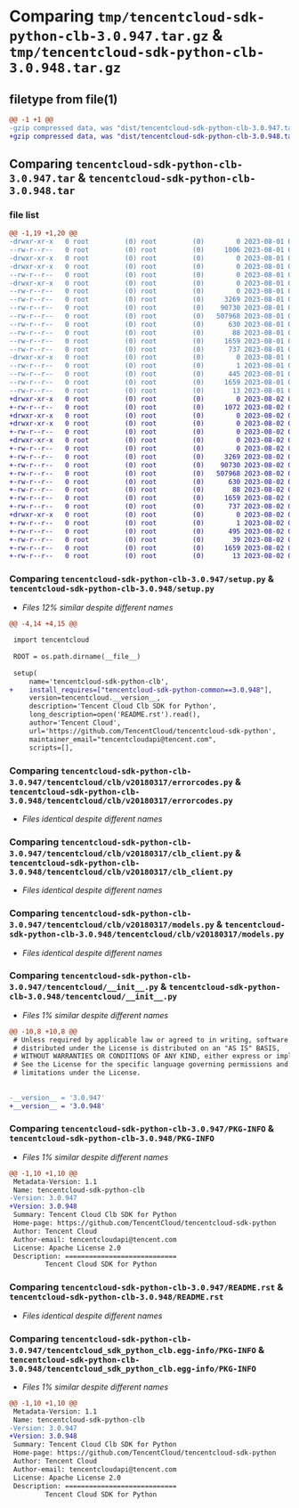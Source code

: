 # Comparing `tmp/tencentcloud-sdk-python-clb-3.0.947.tar.gz` & `tmp/tencentcloud-sdk-python-clb-3.0.948.tar.gz`

## filetype from file(1)

```diff
@@ -1 +1 @@
-gzip compressed data, was "dist/tencentcloud-sdk-python-clb-3.0.947.tar", last modified: Tue Aug  1 00:33:53 2023, max compression
+gzip compressed data, was "dist/tencentcloud-sdk-python-clb-3.0.948.tar", last modified: Wed Aug  2 00:26:28 2023, max compression
```

## Comparing `tencentcloud-sdk-python-clb-3.0.947.tar` & `tencentcloud-sdk-python-clb-3.0.948.tar`

### file list

```diff
@@ -1,19 +1,20 @@
-drwxr-xr-x   0 root         (0) root         (0)        0 2023-08-01 00:33:53.000000 tencentcloud-sdk-python-clb-3.0.947/
--rw-r--r--   0 root         (0) root         (0)     1006 2023-08-01 00:33:53.000000 tencentcloud-sdk-python-clb-3.0.947/setup.py
-drwxr-xr-x   0 root         (0) root         (0)        0 2023-08-01 00:33:53.000000 tencentcloud-sdk-python-clb-3.0.947/tencentcloud/
-drwxr-xr-x   0 root         (0) root         (0)        0 2023-08-01 00:33:53.000000 tencentcloud-sdk-python-clb-3.0.947/tencentcloud/clb/
--rw-r--r--   0 root         (0) root         (0)        0 2023-08-01 00:33:53.000000 tencentcloud-sdk-python-clb-3.0.947/tencentcloud/clb/__init__.py
-drwxr-xr-x   0 root         (0) root         (0)        0 2023-08-01 00:33:53.000000 tencentcloud-sdk-python-clb-3.0.947/tencentcloud/clb/v20180317/
--rw-r--r--   0 root         (0) root         (0)        0 2023-08-01 00:33:53.000000 tencentcloud-sdk-python-clb-3.0.947/tencentcloud/clb/v20180317/__init__.py
--rw-r--r--   0 root         (0) root         (0)     3269 2023-08-01 00:33:53.000000 tencentcloud-sdk-python-clb-3.0.947/tencentcloud/clb/v20180317/errorcodes.py
--rw-r--r--   0 root         (0) root         (0)    90730 2023-08-01 00:33:53.000000 tencentcloud-sdk-python-clb-3.0.947/tencentcloud/clb/v20180317/clb_client.py
--rw-r--r--   0 root         (0) root         (0)   507968 2023-08-01 00:33:53.000000 tencentcloud-sdk-python-clb-3.0.947/tencentcloud/clb/v20180317/models.py
--rw-r--r--   0 root         (0) root         (0)      630 2023-08-01 00:33:53.000000 tencentcloud-sdk-python-clb-3.0.947/tencentcloud/__init__.py
--rw-r--r--   0 root         (0) root         (0)       88 2023-08-01 00:33:53.000000 tencentcloud-sdk-python-clb-3.0.947/setup.cfg
--rw-r--r--   0 root         (0) root         (0)     1659 2023-08-01 00:33:53.000000 tencentcloud-sdk-python-clb-3.0.947/PKG-INFO
--rw-r--r--   0 root         (0) root         (0)      737 2023-08-01 00:33:53.000000 tencentcloud-sdk-python-clb-3.0.947/README.rst
-drwxr-xr-x   0 root         (0) root         (0)        0 2023-08-01 00:33:53.000000 tencentcloud-sdk-python-clb-3.0.947/tencentcloud_sdk_python_clb.egg-info/
--rw-r--r--   0 root         (0) root         (0)        1 2023-08-01 00:33:53.000000 tencentcloud-sdk-python-clb-3.0.947/tencentcloud_sdk_python_clb.egg-info/dependency_links.txt
--rw-r--r--   0 root         (0) root         (0)      445 2023-08-01 00:33:53.000000 tencentcloud-sdk-python-clb-3.0.947/tencentcloud_sdk_python_clb.egg-info/SOURCES.txt
--rw-r--r--   0 root         (0) root         (0)     1659 2023-08-01 00:33:53.000000 tencentcloud-sdk-python-clb-3.0.947/tencentcloud_sdk_python_clb.egg-info/PKG-INFO
--rw-r--r--   0 root         (0) root         (0)       13 2023-08-01 00:33:53.000000 tencentcloud-sdk-python-clb-3.0.947/tencentcloud_sdk_python_clb.egg-info/top_level.txt
+drwxr-xr-x   0 root         (0) root         (0)        0 2023-08-02 00:26:28.000000 tencentcloud-sdk-python-clb-3.0.948/
+-rw-r--r--   0 root         (0) root         (0)     1072 2023-08-02 00:26:28.000000 tencentcloud-sdk-python-clb-3.0.948/setup.py
+drwxr-xr-x   0 root         (0) root         (0)        0 2023-08-02 00:26:28.000000 tencentcloud-sdk-python-clb-3.0.948/tencentcloud/
+drwxr-xr-x   0 root         (0) root         (0)        0 2023-08-02 00:26:28.000000 tencentcloud-sdk-python-clb-3.0.948/tencentcloud/clb/
+-rw-r--r--   0 root         (0) root         (0)        0 2023-08-02 00:26:28.000000 tencentcloud-sdk-python-clb-3.0.948/tencentcloud/clb/__init__.py
+drwxr-xr-x   0 root         (0) root         (0)        0 2023-08-02 00:26:28.000000 tencentcloud-sdk-python-clb-3.0.948/tencentcloud/clb/v20180317/
+-rw-r--r--   0 root         (0) root         (0)        0 2023-08-02 00:26:28.000000 tencentcloud-sdk-python-clb-3.0.948/tencentcloud/clb/v20180317/__init__.py
+-rw-r--r--   0 root         (0) root         (0)     3269 2023-08-02 00:26:28.000000 tencentcloud-sdk-python-clb-3.0.948/tencentcloud/clb/v20180317/errorcodes.py
+-rw-r--r--   0 root         (0) root         (0)    90730 2023-08-02 00:26:28.000000 tencentcloud-sdk-python-clb-3.0.948/tencentcloud/clb/v20180317/clb_client.py
+-rw-r--r--   0 root         (0) root         (0)   507968 2023-08-02 00:26:28.000000 tencentcloud-sdk-python-clb-3.0.948/tencentcloud/clb/v20180317/models.py
+-rw-r--r--   0 root         (0) root         (0)      630 2023-08-02 00:26:28.000000 tencentcloud-sdk-python-clb-3.0.948/tencentcloud/__init__.py
+-rw-r--r--   0 root         (0) root         (0)       88 2023-08-02 00:26:28.000000 tencentcloud-sdk-python-clb-3.0.948/setup.cfg
+-rw-r--r--   0 root         (0) root         (0)     1659 2023-08-02 00:26:28.000000 tencentcloud-sdk-python-clb-3.0.948/PKG-INFO
+-rw-r--r--   0 root         (0) root         (0)      737 2023-08-02 00:26:28.000000 tencentcloud-sdk-python-clb-3.0.948/README.rst
+drwxr-xr-x   0 root         (0) root         (0)        0 2023-08-02 00:26:28.000000 tencentcloud-sdk-python-clb-3.0.948/tencentcloud_sdk_python_clb.egg-info/
+-rw-r--r--   0 root         (0) root         (0)        1 2023-08-02 00:26:28.000000 tencentcloud-sdk-python-clb-3.0.948/tencentcloud_sdk_python_clb.egg-info/dependency_links.txt
+-rw-r--r--   0 root         (0) root         (0)      495 2023-08-02 00:26:28.000000 tencentcloud-sdk-python-clb-3.0.948/tencentcloud_sdk_python_clb.egg-info/SOURCES.txt
+-rw-r--r--   0 root         (0) root         (0)       39 2023-08-02 00:26:28.000000 tencentcloud-sdk-python-clb-3.0.948/tencentcloud_sdk_python_clb.egg-info/requires.txt
+-rw-r--r--   0 root         (0) root         (0)     1659 2023-08-02 00:26:28.000000 tencentcloud-sdk-python-clb-3.0.948/tencentcloud_sdk_python_clb.egg-info/PKG-INFO
+-rw-r--r--   0 root         (0) root         (0)       13 2023-08-02 00:26:28.000000 tencentcloud-sdk-python-clb-3.0.948/tencentcloud_sdk_python_clb.egg-info/top_level.txt
```

### Comparing `tencentcloud-sdk-python-clb-3.0.947/setup.py` & `tencentcloud-sdk-python-clb-3.0.948/setup.py`

 * *Files 12% similar despite different names*

```diff
@@ -4,14 +4,15 @@
 
 import tencentcloud
 
 ROOT = os.path.dirname(__file__)
 
 setup(
     name='tencentcloud-sdk-python-clb',
+    install_requires=["tencentcloud-sdk-python-common==3.0.948"],
     version=tencentcloud.__version__,
     description='Tencent Cloud Clb SDK for Python',
     long_description=open('README.rst').read(),
     author='Tencent Cloud',
     url='https://github.com/TencentCloud/tencentcloud-sdk-python',
     maintainer_email="tencentcloudapi@tencent.com",
     scripts=[],
```

### Comparing `tencentcloud-sdk-python-clb-3.0.947/tencentcloud/clb/v20180317/errorcodes.py` & `tencentcloud-sdk-python-clb-3.0.948/tencentcloud/clb/v20180317/errorcodes.py`

 * *Files identical despite different names*

### Comparing `tencentcloud-sdk-python-clb-3.0.947/tencentcloud/clb/v20180317/clb_client.py` & `tencentcloud-sdk-python-clb-3.0.948/tencentcloud/clb/v20180317/clb_client.py`

 * *Files identical despite different names*

### Comparing `tencentcloud-sdk-python-clb-3.0.947/tencentcloud/clb/v20180317/models.py` & `tencentcloud-sdk-python-clb-3.0.948/tencentcloud/clb/v20180317/models.py`

 * *Files identical despite different names*

### Comparing `tencentcloud-sdk-python-clb-3.0.947/tencentcloud/__init__.py` & `tencentcloud-sdk-python-clb-3.0.948/tencentcloud/__init__.py`

 * *Files 1% similar despite different names*

```diff
@@ -10,8 +10,8 @@
 # Unless required by applicable law or agreed to in writing, software
 # distributed under the License is distributed on an "AS IS" BASIS,
 # WITHOUT WARRANTIES OR CONDITIONS OF ANY KIND, either express or implied.
 # See the License for the specific language governing permissions and
 # limitations under the License.
 
 
-__version__ = '3.0.947'
+__version__ = '3.0.948'
```

### Comparing `tencentcloud-sdk-python-clb-3.0.947/PKG-INFO` & `tencentcloud-sdk-python-clb-3.0.948/PKG-INFO`

 * *Files 1% similar despite different names*

```diff
@@ -1,10 +1,10 @@
 Metadata-Version: 1.1
 Name: tencentcloud-sdk-python-clb
-Version: 3.0.947
+Version: 3.0.948
 Summary: Tencent Cloud Clb SDK for Python
 Home-page: https://github.com/TencentCloud/tencentcloud-sdk-python
 Author: Tencent Cloud
 Author-email: tencentcloudapi@tencent.com
 License: Apache License 2.0
 Description: ============================
         Tencent Cloud SDK for Python
```

### Comparing `tencentcloud-sdk-python-clb-3.0.947/README.rst` & `tencentcloud-sdk-python-clb-3.0.948/README.rst`

 * *Files identical despite different names*

### Comparing `tencentcloud-sdk-python-clb-3.0.947/tencentcloud_sdk_python_clb.egg-info/PKG-INFO` & `tencentcloud-sdk-python-clb-3.0.948/tencentcloud_sdk_python_clb.egg-info/PKG-INFO`

 * *Files 1% similar despite different names*

```diff
@@ -1,10 +1,10 @@
 Metadata-Version: 1.1
 Name: tencentcloud-sdk-python-clb
-Version: 3.0.947
+Version: 3.0.948
 Summary: Tencent Cloud Clb SDK for Python
 Home-page: https://github.com/TencentCloud/tencentcloud-sdk-python
 Author: Tencent Cloud
 Author-email: tencentcloudapi@tencent.com
 License: Apache License 2.0
 Description: ============================
         Tencent Cloud SDK for Python
```

